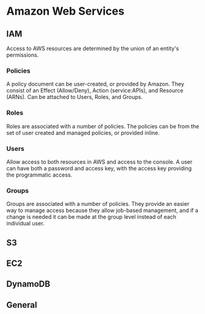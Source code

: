 # Amazon Web Services

## IAM
Access to AWS resources are determined by the union of an entity's permissions.
### Policies
A policy document can be user-created, or provided by Amazon. They consist of an Effect (Allow/Deny), Action (service:APIs), and Resource (ARNs). Can be attached to Users, Roles, and Groups.
### Roles
Roles are associated with a number of policies. The policies can be from the set of user created and managed policies, or provided inline.
### Users
Allow access to both resources in AWS and access to the console. A user can have both a password and access key, with the access key providing the programmatic access.
### Groups
Groups are associated with a number of policies. They provide an easier way to manage access because they allow job-based management, and if a change is needed it can be made at the group level instead of each individual user.
## S3
## EC2
## DynamoDB
## General